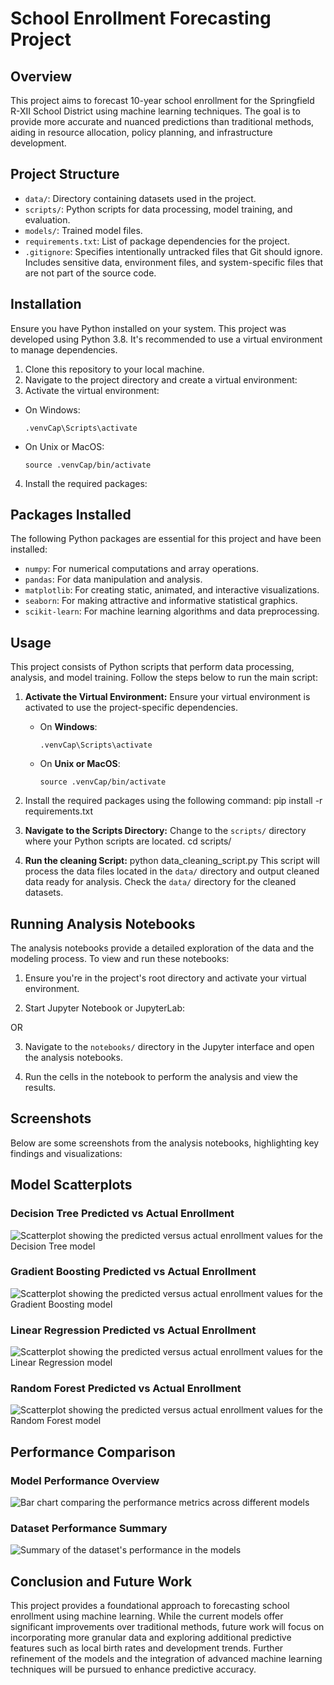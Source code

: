 # School Enrollment Forecasting Project

## Overview
This project aims to forecast 10-year school enrollment for the Springfield R-XII School District using machine learning techniques. The goal is to provide more accurate and nuanced predictions than traditional methods, aiding in resource allocation, policy planning, and infrastructure development.

## Project Structure
- `data/`: Directory containing datasets used in the project.
- `scripts/`: Python scripts for data processing, model training, and evaluation.
- `models/`: Trained model files.
- `requirements.txt`: List of package dependencies for the project.
- `.gitignore`: Specifies intentionally untracked files that Git should ignore. Includes sensitive data, environment files, and system-specific files that are not part of the source code.

## Installation
Ensure you have Python installed on your system. This project was developed using Python 3.8. It's recommended to use a virtual environment to manage dependencies.

1. Clone this repository to your local machine.
2. Navigate to the project directory and create a virtual environment:
3. Activate the virtual environment:
- On Windows:
  ```
  .venvCap\Scripts\activate
  ```
- On Unix or MacOS:
  ```
  source .venvCap/bin/activate
  ```
4. Install the required packages:

## Packages Installed
The following Python packages are essential for this project and have been installed:

- `numpy`: For numerical computations and array operations.
- `pandas`: For data manipulation and analysis.
- `matplotlib`: For creating static, animated, and interactive visualizations.
- `seaborn`: For making attractive and informative statistical graphics.
- `scikit-learn`: For machine learning algorithms and data preprocessing.

## Usage
This project consists of Python scripts that perform data processing, analysis, and model training. Follow the steps below to run the main script:

1. **Activate the Virtual Environment:**
   Ensure your virtual environment is activated to use the project-specific dependencies.
   - On **Windows**:
     ```
     .venvCap\Scripts\activate
     ```
   - On **Unix or MacOS**:
     ```
     source .venvCap/bin/activate
     ```
2. Install the required packages using the following command:
    pip install -r requirements.txt


3. **Navigate to the Scripts Directory:**
   Change to the `scripts/` directory where your Python scripts are located.
      cd scripts/

4. **Run the cleaning Script:**
  python data_cleaning_script.py
This script will process the data files located in the `data/` directory and output cleaned data ready for analysis. Check the `data/` directory for the cleaned datasets.

## Running Analysis Notebooks

The analysis notebooks provide a detailed exploration of the data and the modeling process. To view and run these notebooks:

1. Ensure you're in the project's root directory and activate your virtual environment.

2. Start Jupyter Notebook or JupyterLab:

OR

3. Navigate to the `notebooks/` directory in the Jupyter interface and open the analysis notebooks.

4. Run the cells in the notebook to perform the analysis and view the results.

## Screenshots

Below are some screenshots from the analysis notebooks, highlighting key findings and visualizations:

## Model Scatterplots

### Decision Tree Predicted vs Actual Enrollment
![Scatterplot showing the predicted versus actual enrollment values for the Decision Tree model](images/DT_Scatterplot.png)

### Gradient Boosting Predicted vs Actual Enrollment
![Scatterplot showing the predicted versus actual enrollment values for the Gradient Boosting model](images/GB_Scatterplot.png)

### Linear Regression Predicted vs Actual Enrollment
![Scatterplot showing the predicted versus actual enrollment values for the Linear Regression model](images/LR_Scatterplot.png)

### Random Forest Predicted vs Actual Enrollment
![Scatterplot showing the predicted versus actual enrollment values for the Random Forest model](images/RF_Scatterplot.png)

## Performance Comparison

### Model Performance Overview
![Bar chart comparing the performance metrics across different models](images/Performance_Comparison.png)

### Dataset Performance Summary
![Summary of the dataset's performance in the models](images/Set_Performance.png)



## Conclusion and Future Work

This project provides a foundational approach to forecasting school enrollment using machine learning. While the current models offer significant improvements over traditional methods, future work will focus on incorporating more granular data and exploring additional predictive features such as local birth rates and development trends. Further refinement of the models and the integration of advanced machine learning techniques will be pursued to enhance predictive accuracy.

